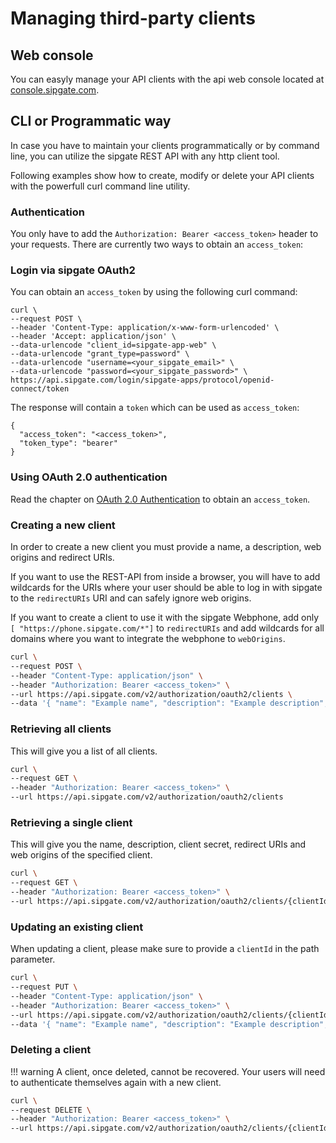 # Managing third-party clients

## Web console

You can easyly manage your API clients with the api web console located at [console.sipgate.com](https://console.sipgate.com).

## CLI or Programmatic way

In case you have to maintain your clients programmatically or by command line, you can utilize the sipgate REST API with any http client tool.

Following examples show how to create, modify or delete your API clients with the powerfull curl command line utility.

### Authentication

You only have to add the `Authorization: Bearer <access_token>` header to your requests.
There are currently two ways to obtain an `access_token`:

### Login via sipgate OAuth2
 
You can obtain an `access_token` by using the following curl command:

```shell
curl \
--request POST \
--header 'Content-Type: application/x-www-form-urlencoded' \
--header 'Accept: application/json' \
--data-urlencode "client_id=sipgate-app-web" \
--data-urlencode "grant_type=password" \
--data-urlencode "username=<your_sipgate_email>" \
--data-urlencode "password=<your_sipgate_password>" \
https://api.sipgate.com/login/sipgate-apps/protocol/openid-connect/token
```

The response will contain a `token` which can be used as `access_token`:
```
{
  "access_token": "<access_token>",
  "token_type": "bearer"
}
```

### Using OAuth 2.0 authentication

Read the chapter on [OAuth 2.0 Authentication](authentication#oauth2) to obtain an `access_token`.



### Creating a new client

In order to create a new client you must provide a name, a description, web origins and redirect URIs.

If you want to use the REST-API from inside a browser, you will have to add wildcards for the URIs where your user should be able to log in with sipgate to the `redirectURIs` URI and can safely ignore web origins.

If you want to create a client to use it with the sipgate Webphone, add only `[ "https://phone.sipgate.com/*"]` to `redirectURIs` and add wildcards for all domains where you want to integrate the webphone to `webOrigins`.

```bash
curl \
--request POST \
--header "Content-Type: application/json" \
--header "Authorization: Bearer <access_token>" \
--url https://api.sipgate.com/v2/authorization/oauth2/clients \
--data '{ "name": "Example name", "description": "Example description", "redirectUris": [ "https://*.example.com/*" ], "webOrigins": [ "https://*.example.com" ]}' 
```

### Retrieving all clients

This will give you a list of all clients.

```bash
curl \
--request GET \
--header "Authorization: Bearer <access_token>" \
--url https://api.sipgate.com/v2/authorization/oauth2/clients
```

### Retrieving a single client

This will give you the name, description, client secret, redirect URIs and web origins of the specified client.

```bash
curl \
--request GET \
--header "Authorization: Bearer <access_token>" \
--url https://api.sipgate.com/v2/authorization/oauth2/clients/{clientId}
```

### Updating an existing client

When updating a client, please make sure to provide a `clientId` in the path parameter.

```bash
curl \
--request PUT \
--header "Content-Type: application/json" \
--header "Authorization: Bearer <access_token>" \
--url https://api.sipgate.com/v2/authorization/oauth2/clients/{clientId} \
--data '{ "name": "Example name", "description": "Example description", "redirectUris": [ "https://*.example.com/*" ], "webOrigins": [ "https://*.example.com" ]}'
```

### Deleting a client

!!! warning
    A client, once deleted, cannot be recovered. Your users will need to authenticate themselves again with a new client.

```bash
curl \
--request DELETE \
--header "Authorization: Bearer <access_token>" \
--url https://api.sipgate.com/v2/authorization/oauth2/clients/{clientId}
```

